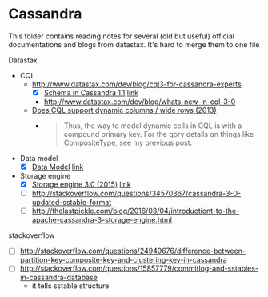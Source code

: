 # Cassandra

This folder contains reading notes for several (old but useful) official documentations
and blogs from datastax. It's hard to merge them to one file

Datastax

- CQL
  - http://www.datastax.com/dev/blog/cql3-for-cassandra-experts
    - [x] [Schema in Cassandra 1.1](schema-in-cassandra-1-1.md) [link](http://www.datastax.com/dev/blog/schema-in-cassandra-1-1)
    - http://www.datastax.com/dev/blog/whats-new-in-cql-3-0
  - [Does CQL support dynamic columns / wide rows (2013)](http://www.datastax.com/dev/blog/does-cql-support-dynamic-columns-wide-rows)
    - > Thus, the way to model dynamic cells in CQL is with a compound primary key. For the gory details on things like CompositeType, see my previous post.
- Data model
  - [x] [Data Model](1.0-about-data-model.md) [link](http://docs.datastax.com/en/archived/cassandra/1.0/docs/ddl/index.html)
- Storage engine
  - [x] [Storage engine 3.0 (2015)](3.0-storage-engine.md) [link](http://www.datastax.com/2015/12/storage-engine-30)
  - [ ] http://stackoverflow.com/questions/34570367/cassandra-3-0-updated-sstable-format
  - [ ] http://thelastpickle.com/blog/2016/03/04/introductiont-to-the-apache-cassandra-3-storage-engine.html

stackoverflow

- [ ] http://stackoverflow.com/questions/24949676/difference-between-partition-key-composite-key-and-clustering-key-in-cassandra
- [ ] http://stackoverflow.com/questions/15857779/commitlog-and-sstables-in-cassandra-database
  - it tells sstable structure
